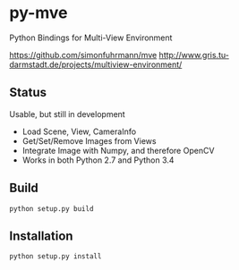 py-mve
======

Python Bindings for Multi-View Environment

https://github.com/simonfuhrmann/mve
http://www.gris.tu-darmstadt.de/projects/multiview-environment/

## Status

Usable, but still in development

- Load Scene, View, CameraInfo
- Get/Set/Remove Images from Views
- Integrate Image with Numpy, and therefore OpenCV
- Works in both Python 2.7 and Python 3.4

## Build

    python setup.py build

## Installation

    python setup.py install

